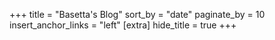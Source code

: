 +++
title = "Basetta's Blog"
sort_by = "date"
paginate_by = 10
insert_anchor_links = "left"
[extra]
hide_title = true
+++
